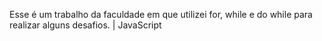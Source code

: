 Esse é um trabalho da faculdade em que utilizei for, while e do while para realizar alguns desafios. | JavaScript